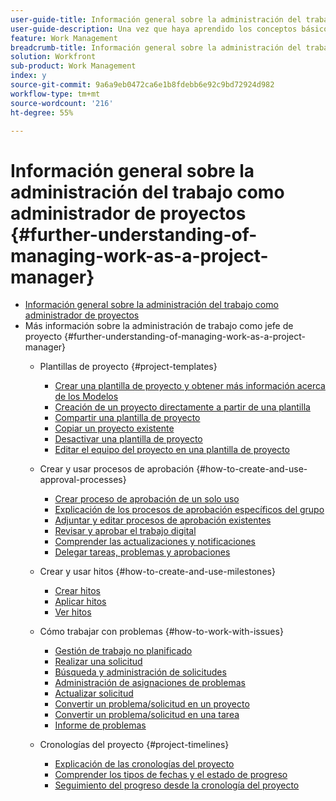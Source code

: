 ```yaml
---
user-guide-title: Información general sobre la administración del trabajo como administrador de proyectos
user-guide-description: Una vez que haya aprendido los conceptos básicos de la creación, planificación y administración de proyectos, hay algunas cosas más que debe saber para aprovechar al máximo Workfront.
feature: Work Management
breadcrumb-title: Información general sobre la administración del trabajo como administrador de proyectos
solution: Workfront
sub-product: Work Management
index: y
source-git-commit: 9a6a9eb0472ca6e1b8fdebb6e92c9bd72924d982
workflow-type: tm+mt
source-wordcount: '216'
ht-degree: 55%

---
```




# Información general sobre la administración del trabajo como administrador de proyectos {#further-understanding-of-managing-work-as-a-project-manager}

+ [Información general sobre la administración del trabajo como administrador de proyectos](overview.md)
+ Más información sobre la administración de trabajo como jefe de proyecto {#further-understanding-of-managing-work-as-a-project-manager}
   + Plantillas de proyecto {#project-templates}
      + [Crear una plantilla de proyecto y obtener más información acerca de los Modelos](create-a-project-template.md)
      + [Creación de un proyecto directamente a partir de una plantilla](create-a-project-directly-from-a-template.md)
      + [Compartir una plantilla de proyecto](share-a-project-template.md)
      + [Copiar un proyecto existente](copy-an-existing-project.md)
      + [Desactivar una plantilla de proyecto](deactivate-a-project-template.md)
      + [Editar el equipo del proyecto en una plantilla de proyecto](edit-the-project-team-in-a-project-template.md)

   + Crear y usar procesos de aprobación {#how-to-create-and-use-approval-processes}
      + [Crear proceso de aprobación de un solo uso](create-a-single-use-approval-process.md)
      + [Explicación de los procesos de aprobación específicos del grupo](group-specific-approval-processes.md)
      + [Adjuntar y editar procesos de aprobación existentes](attach-and-edit-existing-approval-processes.md)
      + [Revisar y aprobar el trabajo digital](review-and-approve-digital-work.md)
      + [Comprender las actualizaciones y notificaciones](understand-updates-and-notifications.md)
      + [Delegar tareas, problemas y aprobaciones](delegate-approvals.md)

   + Crear y usar hitos {#how-to-create-and-use-milestones}
      + [Crear hitos](creating-milestones.md)
      + [Aplicar hitos](apply-milestones.md)
      + [Ver hitos](view-milestones.md)

   + Cómo trabajar con problemas {#how-to-work-with-issues}
      + [Gestión de trabajo no planificado](handle-unplanned-work.md)
      + [Realizar una solicitud](make-a-request.md)
      + [Búsqueda y administración de solicitudes](find-requests.md)
      + [Administración de asignaciones de problemas](manage-issue-assignments.md)
      + [Actualizar solicitud](update-a-request.md)
      + [Convertir un problema/solicitud en un proyecto](create-a-project-from-a-request.md)
      + [Convertir un problema/solicitud en una tarea](convert-issues-to-other-work-items.md)
      + [Informe de problemas](report-on-issues.md)

   + Cronologías del proyecto {#project-timelines}
      + [Explicación de las cronologías del proyecto](understand-project-timelines.md)
      + [Comprender los tipos de fechas y el estado de progreso](understand-task-dates-and-progress-status.md)
      + [Seguimiento del progreso desde la cronología del proyecto](track-work-progress-from-the-project-timeline.md)


